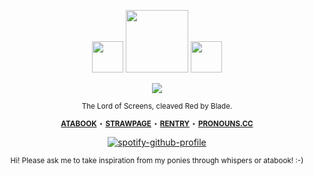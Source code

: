 <div align="center">

<img src="https://files.catbox.moe/pvvf2s.gif" width="50px"> <img src="https://files.catbox.moe/6qy35c.gif" width="100px"> <img src="https://files.catbox.moe/73bvny.gif" width="50px">

![](https://komarev.com/ghpvc/?username=THATGREATDAY&color=da1f52&label=IloveTV!)

<sup> The Lord of Screens, cleaved Red by Blade. </sup>

<div align="center">

<sup> [**ATABOOK**](https://tvworld.atabook.org) ⋆ [**STRAWPAGE**](https://tvshu.straw.page) ⋆ [**RENTRY**](https://rentry.co/CYBERTV) ⋆ [**PRONOUNS.CC**](https://pronouns.cc/@illminx)</sup>

[![spotify-github-profile](https://spotify-github-profile.kittinanx.com/api/view?uid=f2n6prthunxkl481yp07tfdlz&cover_image=true&theme=natemoo-re&show_offline=false&background_color=121212&interchange=false&bar_color=992d1a&bar_color_cover=false)](https://github.com/kittinan/spotify-github-profile)

<sup> Hi! Please ask me to take inspiration from my ponies through whispers or atabook! :-) </sup>
